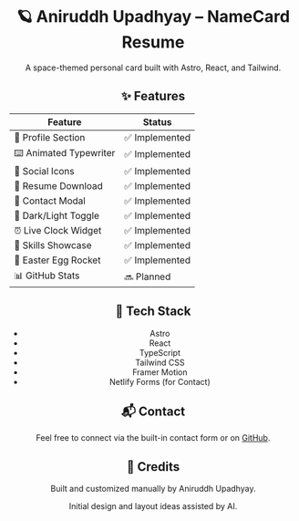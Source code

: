 
<div align="center">

# 🪐 Aniruddh Upadhyay – NameCard Resume

A space-themed personal card built with Astro, React, and Tailwind.

## ✨ Features

| Feature                   | Status         |
| ------------------------ | -------------- |
| 🚀 Profile Section       | ✅ Implemented |
| ⌨️ Animated Typewriter    | ✅ Implemented |
| 🔗 Social Icons          | ✅ Implemented |
| 📄 Resume Download       | ✅ Implemented |
| 📧 Contact Modal         | ✅ Implemented |
| 🌙 Dark/Light Toggle     | ✅ Implemented |
| ⏰ Live Clock Widget     | ✅ Implemented |
| 🎯 Skills Showcase       | ✅ Implemented |
| 🚀 Easter Egg Rocket     | ✅ Implemented |
| 📊 GitHub Stats          | 🔜 Planned     |

## 📂 Tech Stack

- Astro
- React
- TypeScript
- Tailwind CSS
- Framer Motion
- Netlify Forms (for Contact)

## 📬 Contact

Feel free to connect via the built-in contact form or on [GitHub](https://github.com/Aniruddh-482).

## 🧠 Credits

Built and customized manually by Aniruddh Upadhyay.

Initial design and layout ideas assisted by AI.

</div>
